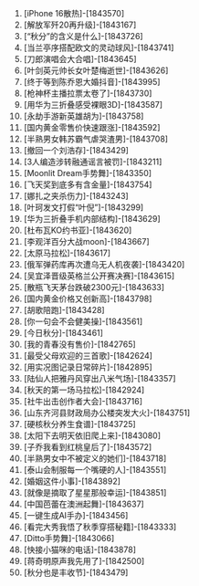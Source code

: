 
1. [iPhone 16散热]-[1843570]
1. [解放军歼20再升级]-[1843167]
1. [“秋分”的含义是什么]-[1843726]
1. [当兰亭序搭配欧文的灵动球风]-[1843741]
1. [刀郎演唱会大合唱]-[1843645]
1. [叶剑英元帅长女叶楚梅逝世]-[1843626]
1. [终于等到陈乔恩大婚抖音]-[1843995]
1. [枪神杯主播拉票太卷了]-[1843730]
1. [用华为三折叠感受裸眼3D]-[1843587]
1. [永劫手游新英雄胡为]-[1843758]
1. [国内黄金零售价快速跟涨]-[1843592]
1. [半熟男女韩苏霸气虐哭渣男]-[1843708]
1. [撤回一个刘浩存]-[1843429]
1. [3人编造涉转融通谣言被罚]-[1843211]
1. [Moonlit Dream手势舞]-[1843350]
1. [飞天奖到底多有含金量]-[1843754]
1. [娜扎之夹杀伤力]-[1843243]
1. [叶珂发文打假“叶倪”]-[1843299]
1. [华为三折叠手机内部结构]-[1843629]
1. [杜布瓦KO约书亚]-[1843620]
1. [李观洋百分大战moon]-[1843667]
1. [太原马拉松]-[1843617]
1. [俄军弹药库再次遭乌无人机夜袭]-[1843420]
1. [吴宜泽晋级英格兰公开赛决赛]-[1843615]
1. [散瓶飞天茅台跌破2300元]-[1843633]
1. [国内黄金价格又创新高]-[1843798]
1. [胡歌陪跑]-[1843428]
1. [你一句会不会健美操]-[1843561]
1. [今日秋分]-[1843461]
1. [我的青春没有售价]-[1842765]
1. [最受父母欢迎的三首歌]-[1842624]
1. [用实况图记录日常碎片]-[1842895]
1. [陆仙人把雅丹风穿出八米气场]-[1843357]
1. [秋天的第一场马拉松]-[1842924]
1. [社牛出击创作者大会]-[1843716]
1. [山东齐河县财政局办公楼突发大火]-[1843751]
1. [硬核秋分养生食谱]-[1843725]
1. [太阳下去明天依旧爬上来]-[1843080]
1. [子乔我看到红桃皇后了]-[1843572]
1. [半熟男女中不被定义的她们]-[1843718]
1. [泰山会制服每一个嘴硬的人]-[1843551]
1. [婚姻这件小事]-[1843892]
1. [就像是摘取了星星那般幸运]-[1843851]
1. [中国芭蕾在澳洲起舞]-[1843637]
1. [一键生成AI手办]-[1843456]
1. [看完大秀我悟了秋季穿搭秘籍]-[1843333]
1. [Ditto手势舞]-[1843066]
1. [快接小猫咪的电话]-[1843878]
1. [蒋奇明原声我先用了]-[1842500]
1. [秋分也是丰收节]-[1843479]